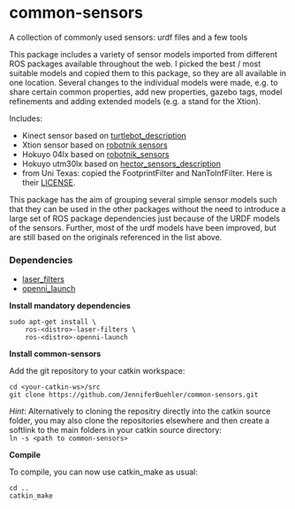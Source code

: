 # common-sensors

A collection of commonly used sensors: urdf files and a few tools

This package includes a variety of sensor models imported from different ROS packages available throughout the web.
I picked the best / most suitable models and copied them to this package, so they are all available in one location.
Several changes to the individual models were made, e.g. to share certain common properties, add new properties, gazebo
tags, model refinements and adding extended models (e.g. a stand for the Xtion).

Includes: 

* Kinect sensor based on [turtlebot_description](http://wiki.ros.org/turtlebot_description)
* Xtion sensor based on [robotnik sensors](https://github.com/RobotnikAutomation/robotnik_sensors/)
* Hokuyo 04lx based on [robotnik_sensors](https://github.com/RobotnikAutomation/robotnik_sensors/)
* Hokuyo utm30lx based on [hector_sensors_description](http://wiki.ros.org/hector_sensors_description) 
* from Uni Texas: copied the FootprintFilter and NanToInfFilter. Here is their [LICENSE](https://github.com/utexas-bwi/segbot/blob/devel/LICENSE).

This package has the aim of grouping several simple sensor models such that they can be used in the other packages without
the need to introduce a large set of ROS package dependencies just because of the URDF models of the sensors.
Further, most of the urdf models have been improved, but are still based on the originals referenced in the list above.

### Dependencies

- [laser_filters](http://wiki.ros.org/laser_filters)
- [openni_launch](http://wiki.ros.org/openni_launch)


**Install mandatory dependencies**

```
sudo apt-get install \
    ros-<distro>-laser-filters \
    ros-<distro>-openni-launch
```

**Install common-sensors**

Add the git repository to your catkin workspace:

```
cd <your-catkin-ws>/src
git clone https://github.com/JenniferBuehler/common-sensors.git
```

*Hint*: Alternatively to cloning the repositry directly into the catkin source folder, you
may also clone the repositories elsewhere and then create a softlink to the main folders
in your catkin source directory:    
``ln -s <path to common-sensors>`` 

**Compile**
 
To compile, you can now use catkin\_make as usual:

```
cd ..
catkin_make
```
